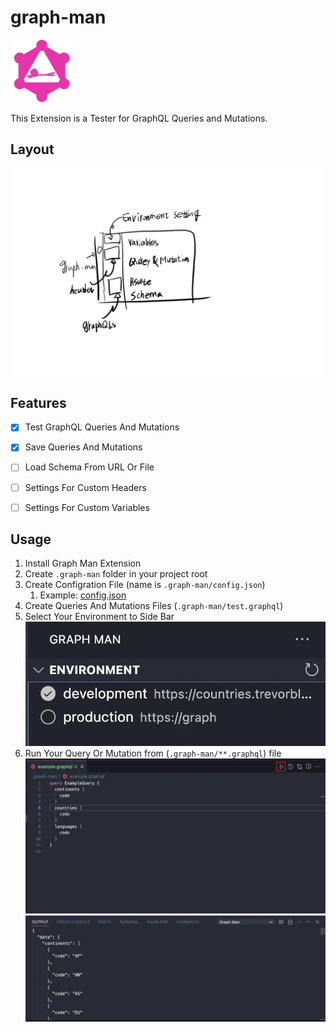 # graph-man
<img src="icon.webp" width="100px" />     

This Extension is a Tester for GraphQL Queries and Mutations.

## Layout
![Layout](.docs/images/layout.png)

## Features

- [x] Test GraphQL Queries And Mutations
- [x] Save Queries And Mutations
- [ ] Load Schema From URL Or File
- [ ] Settings For Custom Headers
- [ ] Settings For Custom Variables


## Usage

1. Install Graph Man Extension
2. Create `.graph-man` folder in your project root
3. Create Configration File (name is `.graph-man/config.json`)
   1. Example: [config.json](.graph-man/config.json)
4. Create Queries And Mutations Files (`.graph-man/test.graphql`)
5. Select Your Environment to Side Bar
![usage0](.docs/images/usage0.png)
1. Run Your Query Or Mutation from (`.graph-man/**.graphql`) file
![usage1](.docs/images/usage1.png)
![usage2](.docs/images/usage2.png)
